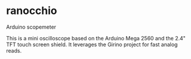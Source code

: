 # ranocchio
Arduino scopemeter

This is a mini oscilloscope based on the Arduino Mega 2560 and the 2.4" TFT touch screen shield. It leverages the Girino project for fast analog reads.
